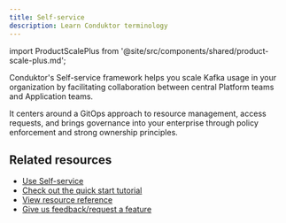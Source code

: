 ```yaml
---
title: Self-service
description: Learn Conduktor terminology
---
```

import ProductScalePlus from '@site/src/components/shared/product-scale-plus.md';

<ProductScalePlus /> 

Conduktor's Self-service framework helps you scale Kafka usage in your organization by facilitating collaboration between central Platform teams and Application teams.

It centers around a GitOps approach to resource management, access requests, and brings governance into your enterprise through policy enforcement and strong ownership principles.

## Related resources

- [Use Self-service](/guide/use-cases/self-service)
- [Check out the quick start tutorial](/guide/tutorials/self-service-start)
- [View resource reference](/guide/reference/self-service-reference)
- [Give us feedback/request a feature](https://conduktor.io/roadmap)
